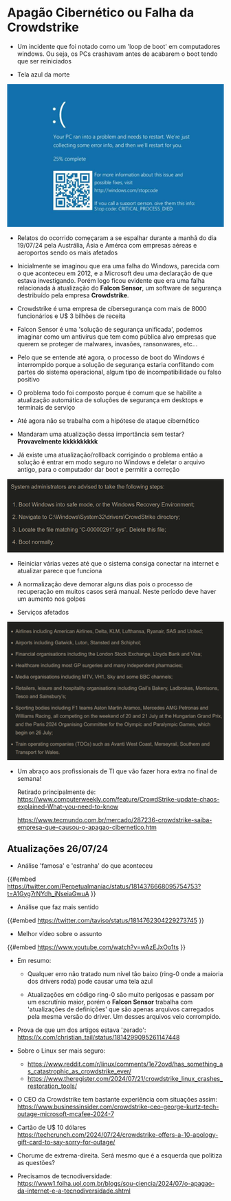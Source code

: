 # Apagão Cibernético ou Falha da Crowdstrike

- Um incidente que foi notado como um 'loop de boot' em computadores windows. Ou seja, os PCs crashavam antes de acabarem o boot tendo que ser reiniciados

- Tela azul da morte

![windows-new-bsod-featured.jpg](./apagao/windows-new-bsod-featured.jpg)

- Relatos do ocorrido começaram a se espalhar durante a manhã do dia 19/07/24 pela Austrália, Ásia e Amérca com empresas aéreas e aeroportos sendo os mais afetados

- Inicialmente se imaginou que era uma falha do Windows, parecida com o que aconteceu em 2012, e a Microsoft deu uma declaração de que estava investigando. Porém logo ficou evidente que era uma falha relacionada à atualização do **Falcon Sensor**, um software de segurança destribuído pela empresa **Crowdstrike**.

- Crowdstrike é uma empresa de cíbersegurança com mais de 8000 funcionários e U$ 3 bilhões de receita

- Falcon Sensor é uma 'solução de segurança unificada', podemos imaginar como um antivírus que tem como pública alvo empresas que querem se proteger de malwares, invasões, ransonwares, etc...

- Pelo que se entende até agora, o processo de boot do Windows é interrompido porque a solução de segurança estaria conflitando com partes do sistema operacional, algum tipo de incompatibilidade ou falso positivo

- O problema todo foi composto porque é comum que se habilite a atualização automática de soluções de segurança em desktops e terminais de serviço

- Até agora não se trabalha com a hipótese de ataque cibernético

- Mandaram uma atualização dessa importância sem testar? **Provavelmente kkkkkkkkkk**

- Já existe uma atualização/rollback corrigindo o problema então a solução é entrar em modo seguro no Windows e deletar o arquivo antigo, para o computador dar boot e permitir a correção

![2.png](./apagao/2.png)

- Reiniciar várias vezes até que o sistema consiga conectar na internet e atualizar parece que funciona
- A normalização deve demorar alguns dias pois o processo de recuperação em muitos casos será manual. Neste período deve haver um aumento nos golpes

- Serviços afetados

![3.png](./apagao/3.png)

- Um abraço aos profissionais de TI que vão fazer hora extra no final de semana!

  Retirado principalmente de: <https://www.computerweekly.com/feature/CrowdStrike-update-chaos-explained-What-you-need-to-know>

  <https://www.tecmundo.com.br/mercado/287236-crowdstrike-saiba-empresa-que-causou-o-apagao-cibernetico.htm>

## Atualizações 26/07/24

- Análise 'famosa' e 'estranha' do que aconteceu

{{#embed https://twitter.com/Perpetualmaniac/status/1814376668095754753?t=A1Gyg7rNYdh_iNseiaGwuA }}

- Análise que faz mais sentido

{{#embed https://twitter.com/taviso/status/1814762304229273745 }}

- Melhor vídeo sobre o assunto

{{#embed https://www.youtube.com/watch?v=wAzEJxOo1ts }}

- Em resumo:

  - Qualquer erro não tratado num nível tão baixo (ring-0 onde a maioria dos drivers roda) pode causar uma tela azul

  - Atualizações em código ring-0 são muito perigosas e passam por um escrutínio maior, porém o **Falcon Sensor** trabalha com 'atualizações de definições' que são apenas arquivos carregados pela mesma versão do driver. Um desses arquivos veio corrompido.

- Prova de que um dos artigos estava 'zerado': <https://x.com/christian_tail/status/1814299095261147448>

- Sobre o Linux ser mais seguro:

  - <https://www.reddit.com/r/linux/comments/1e72ovd/has_something_as_catastrophic_as_crowdstrike_ever/>
  - <https://www.theregister.com/2024/07/21/crowdstrike_linux_crashes_restoration_tools/>

- O CEO da Crowdstrike tem bastante experiência com situações assim: <https://www.businessinsider.com/crowdstrike-ceo-george-kurtz-tech-outage-microsoft-mcafee-2024-7>

- Cartão de U$ 10 dólares <https://techcrunch.com/2024/07/24/crowdstrike-offers-a-10-apology-gift-card-to-say-sorry-for-outage/>

- Chorume de extrema-direita. Será mesmo que é a esquerda que politiza as questões?

- Precisamos de tecnodiversidade: <https://www1.folha.uol.com.br/blogs/sou-ciencia/2024/07/o-apagao-da-internet-e-a-tecnodiversidade.shtml>
